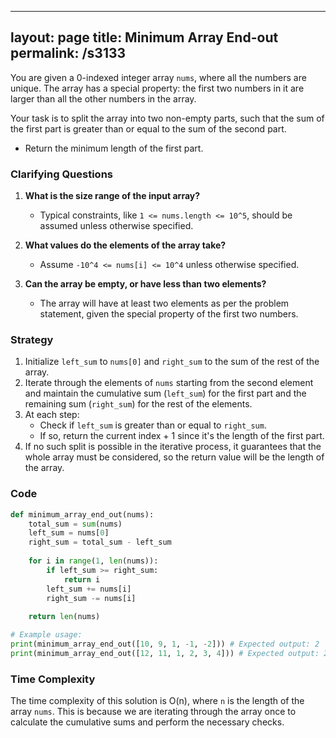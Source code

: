 
---
layout: page
title:  Minimum Array End-out
permalink: /s3133
---

You are given a 0-indexed integer array `nums`, where all the numbers are unique. The array has a special property: the first two numbers in it are larger than all the other numbers in the array.

Your task is to split the array into two non-empty parts, such that the sum of the first part is greater than or equal to the sum of the second part.

- Return the minimum length of the first part.

### Clarifying Questions

1. **What is the size range of the input array?**
   - Typical constraints, like `1 <= nums.length <= 10^5`, should be assumed unless otherwise specified.

2. **What values do the elements of the array take?**
   - Assume `-10^4 <= nums[i] <= 10^4` unless otherwise specified.

3. **Can the array be empty, or have less than two elements?**
   - The array will have at least two elements as per the problem statement, given the special property of the first two numbers.

### Strategy

1. Initialize `left_sum` to `nums[0]` and `right_sum` to the sum of the rest of the array.
2. Iterate through the elements of `nums` starting from the second element and maintain the cumulative sum (`left_sum`) for the first part and the remaining sum (`right_sum`) for the rest of the elements.
3. At each step:
   - Check if `left_sum` is greater than or equal to `right_sum`.
   - If so, return the current index + 1 since it's the length of the first part.
4. If no such split is possible in the iterative process, it guarantees that the whole array must be considered, so the return value will be the length of the array.

### Code

```python
def minimum_array_end_out(nums):
    total_sum = sum(nums)
    left_sum = nums[0]
    right_sum = total_sum - left_sum
    
    for i in range(1, len(nums)):
        if left_sum >= right_sum:
            return i
        left_sum += nums[i]
        right_sum -= nums[i]
    
    return len(nums)

# Example usage:
print(minimum_array_end_out([10, 9, 1, -1, -2])) # Expected output: 2
print(minimum_array_end_out([12, 11, 1, 2, 3, 4])) # Expected output: 2
```

### Time Complexity

The time complexity of this solution is O(n), where `n` is the length of the array `nums`. This is because we are iterating through the array once to calculate the cumulative sums and perform the necessary checks.